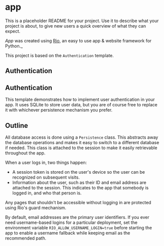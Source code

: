 # app

This is a placeholder README for your project. Use it to describe what your
project is about, to give new users a quick overview of what they can expect.

_App_ was created using [Rio](https://rio.dev/), an easy to
use app & website framework for Python._

This project is based on the `Authentication` template.

## Authentication

## Authentication

This template demonstrates how to implement user authentication in your app. It
uses SQLite to store user data, but you are of course free to replace it with
whichever persistence mechanism you prefer.

## Outline

All database access is done using a `Persistence` class. This abstracts away the
database operations and makes it easy to switch to a different database if
needed. This class is attached to the session to make it easily retrievable
throughout the app.

When a user logs in, two things happen:

- A session token is stored on the user's device so the user can be recognized
  on subsequent visits.
- Information about the user, such as their ID and email address are attached to the
  session. This indicates to the app that somebody is logged in, and who that
  person is.

Any pages that shouldn't be accessible without logging in are protected using
Rio's guard mechanism.

By default, email addresses are the primary user identifiers. If you ever need
username-based logins for a particular deployment, set the environment variable
`RIO_ALLOW_USERNAME_LOGIN=true` before starting the app to enable a username
fallback while keeping email as the recommended path.
